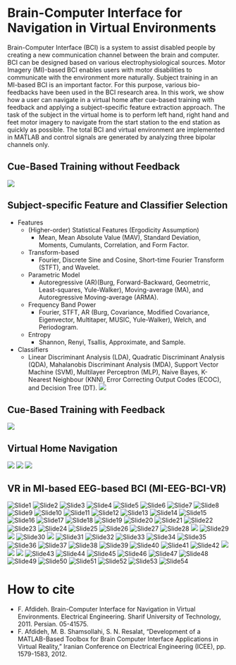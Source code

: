 # Brain-Computer Interface for Navigation in Virtual Environments
Brain-Computer Interface (BCI) is a system to assist disabled people by creating a new communication
channel between the brain and computer. BCI can be designed based on various electrophysiological sources. Motor Imagery
(MI)-based BCI enables users with motor disabilities to communicate with the environment more naturally. Subject
training in an MI-based BCI is an important factor. For this purpose, various bio-feedbacks have been used in the BCI research
area. In this work, we show how a user can navigate in a virtual home after cue-based training with feedback and applying
a subject-specific feature extraction approach. The task of the subject in the virtual home is to perform left hand, right hand
and feet motor imagery to navigate from the start station to the end station as quickly as possible. The total BCI and virtual
environment are implemented in MATLAB and control signals are generated by analyzing three bipolar channels only.

##  Cue-Based Training without Feedback
![](/ppt/WithoutFeedback.gif)

## Subject-specific Feature and Classifier Selection
* Features
  * (Higher-order) Statistical Features (Ergodicity Assumption)
     * Mean, Mean Absolute Value (MAV), Standard Deviation, Moments, Cumulants, Correlation, and Form Factor.
  * Transform-based
     * Fourier, Discrete Sine and Cosine, Short-time Fourier Transform (STFT), and Wavelet.
  * Parametric Model
     * Autoregressive (AR)(Burg, Forward-Backward, Geometrric, Least-squares, Yule-Walker), Moving-average (MA), and Autoregressive Moving-average (ARMA).
  * Frequency Band Power
     * Fourier, STFT, AR (Burg, Covariance, Modified Covariance, Eigenvector, Multitaper, MUSIC, Yule-Walker), Welch, and Periodogram.
  * Entropy
     * Shannon, Renyi, Tsallis, Approximate, and Sample.
* Classifiers
   * Linear Discriminant Analysis (LDA), Quadratic Discriminant Analysis (QDA), Mahalanobis Discriminant Analysis (MDA), Support Vector Machine (SVM), Multilayer Perceptron (MLP), Naive Bayes, K-Nearest Neighbour (KNN), Error Correcting Output Codes (ECOC), and Decision Tree (DT).
![](/ppt/GUI_Analysis.gif)

## Cue-Based Training with Feedback
![](/ppt/WithFeedback.gif)

## Virtual Home Navigation
![](/ppt/VE-tour.gif)
![](/ppt/VE-tour-subject.gif)
![](/ppt/VE-task.gif)

## VR in MI-based EEG-based BCI (MI-EEG-BCI-VR)
![Slide1](/ppt/Slide1.PNG)
![Slide2](/ppt/Slide2.PNG)
![Slide3](/ppt/Slide3.PNG)
![Slide4](/ppt/Slide4.PNG)
![Slide5](/ppt/Slide5.PNG)
![Slide6](/ppt/Slide6.PNG)
![Slide7](/ppt/Slide7.PNG)
![Slide8](/ppt/Slide8.PNG)
![Slide9](/ppt/Slide9.PNG)
![Slide10](/ppt/Slide10.PNG)
![Slide11](/ppt/Slide11.PNG)
![Slide12](/ppt/Slide12.PNG)
![Slide13](/ppt/Slide13.PNG)
![Slide14](/ppt/Slide14.PNG)
![Slide15](/ppt/Slide15.PNG)
![Slide16](/ppt/Slide16.PNG)
![Slide17](/ppt/Slide17.PNG)
![Slide18](/ppt/Slide18.PNG)
![Slide19](/ppt/Slide19.PNG)
![Slide20](/ppt/Slide20.PNG)
![Slide21](/ppt/Slide21.PNG)
![Slide22](/ppt/Slide22.PNG)
![Slide23](/ppt/Slide23.PNG)
![Slide24](/ppt/Slide24.PNG)
![Slide25](/ppt/Slide25.PNG)
![Slide26](/ppt/Slide26.PNG)
![Slide27](/ppt/Slide27.PNG)
![Slide28](/ppt/Slide28.PNG)
![](/ppt/WithoutFeedback.gif)
![Slide29](/ppt/Slide29.PNG)
![](/ppt/GUI_Analysis.gif)
![Slide30](/ppt/Slide30.PNG)
![](/ppt/WithFeedback.gif)
![Slide31](/ppt/Slide31.PNG)
![Slide32](/ppt/Slide32.PNG)
![Slide33](/ppt/Slide33.PNG)
![Slide34](/ppt/Slide34.PNG)
![Slide35](/ppt/Slide35.PNG)
![Slide36](/ppt/Slide36.PNG)
![Slide37](/ppt/Slide37.PNG)
![Slide38](/ppt/Slide38.PNG)
![Slide39](/ppt/Slide39.PNG)
![Slide40](/ppt/Slide40.PNG)
![Slide41](/ppt/Slide41.PNG)
![Slide42](/ppt/Slide42.PNG)
![](/ppt/VE-tour.gif)
![](/ppt/VE-tour-subject.gif)
![](/ppt/VE-task.gif)
![Slide43](/ppt/Slide43.PNG)
![Slide44](/ppt/Slide44.PNG)
![Slide45](/ppt/Slide45.PNG)
![Slide46](/ppt/Slide46.PNG)
![Slide47](/ppt/Slide47.PNG)
![Slide48](/ppt/Slide48.PNG)
![Slide49](/ppt/Slide49.PNG)
![Slide50](/ppt/Slide50.PNG)
![Slide51](/ppt/Slide51.PNG)
![Slide52](/ppt/Slide52.PNG)
![Slide53](/ppt/Slide53.PNG)
![Slide54](/ppt/Slide54.PNG)

# How to cite
* F. Afdideh. Brain-Computer Interface for Navigation in Virtual Environments. Electrical Engineering. Sharif University of Technology, 2011. Persian. ‭05-41575.
* F. Afdideh, M. B. Shamsollahi, S. N. Resalat, “Development of a MATLAB-Based Toolbox for Brain Computer Interface Applications in Virtual Reality,” Iranian Conference on Electrical Engineering (ICEE), pp. 1579-1583, 2012. 
